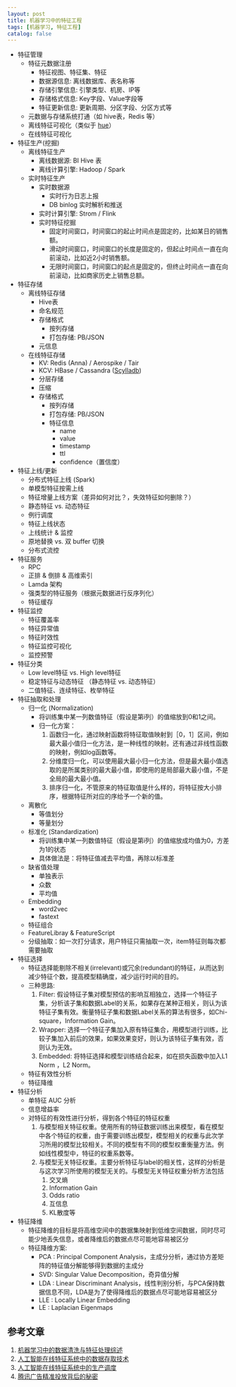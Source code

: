 ```yaml
---
layout: post
title: 机器学习中的特征工程
tags: [机器学习, 特征工程]
catalog: false
---
```


* 特征管理
    * 特征元数据注册
        * 特征视图、特征集、特征
        * 数据源信息: 离线数据库、表名称等
        * 存储引擎信息: 引擎类型、机房、IP等
        * 存储格式信息: Key字段、Value字段等
        * 特征更新信息: 更新周期、分区字段、分区方式等
    * 元数据与存储系统打通（如 hive表，Redis 等）
    * 离线特征可视化（类似于 [hue](http://gethue.com/)）
    * 在线特征可视化
* 特征生产(挖掘)
    * 离线特征生产
        * 离线数据源: BI Hive 表
        * 离线计算引擎: Hadoop / Spark
    * 实时特征生产
        * 实时数据源
            * 实时行为日志上报
            * DB binlog 实时解析和推送
        * 实时计算引擎: Strom / Flink
        * 实时特征挖掘
            * 固定时间窗口，时间窗口的起止时间点是固定的，比如某日的销售额。
            * 滑动时间窗口，时间窗口的长度是固定的，但起止时间点一直在向前滚动，比如近2小时销售额。
            * 无限时间窗口，时间窗口的起点是固定的，但终止时间点一直在向前滚动，比如商家历史上销售总额。
* 特征存储
    * 离线特征存储
        * Hive表
        * 命名规范
        * 存储格式
            * 按列存储
            * 打包存储: PB/JSON
        * 元信息
    * 在线特征存储
        * KV: Redis (Anna) / Aerospike / Tair
        * KCV: HBase / Cassandra ([Scylladb](https://www.scylladb.com/))
        * 分层存储
        * 压缩
        * 存储格式
            * 按列存储
            * 打包存储: PB/JSON
            * 特征信息
                * name  
                * value 
                * timestamp
                * ttl
                * confidence（置信度）
* 特征上线/更新
    * 分布式特征上线 (Spark)
    * 单模型特征按需上线
    * 特征增量上线方案（差异如何对比？，失效特征如何删除？） 
    * 静态特征 vs. 动态特征 
    * 例行调度
    * 特征上线状态
    * 上线统计 & 监控
    * 原地替换 vs. 双 buffer 切换
    * 分布式流控
* 特征服务
    * RPC
    * 正排 & 倒排 & 高维索引
    * Lamda 架构
    * 强类型的特征服务（根据元数据进行反序列化）
    * 特征缓存
* 特征监控
    * 特征覆盖率
    * 特征异常值
    * 特征时效性
    * 特征监控可视化
    * 监控预警
* 特征分类
    * Low level特征 vs. High level特征
    * 稳定特征与动态特征 （静态特征 vs. 动态特征）
    * 二值特征、连续特征、枚举特征
* 特征抽取和处理
    * 归一化 (Normalization)
        * 将训练集中某一列数值特征（假设是第i列）的值缩放到0和1之间。
        * 归一化方案：
            1. 函数归一化，通过映射函数将特征取值映射到［0，1］区间，例如最大最小值归一化方法，是一种线性的映射。还有通过非线性函数的映射，例如log函数等。
            2. 分维度归一化，可以使用最大最小归一化方法，但是最大最小值选取的是所属类别的最大最小值，即使用的是局部最大最小值，不是全局的最大最小值。
            3. 排序归一化，不管原来的特征取值是什么样的，将特征按大小排序，根据特征所对应的序给予一个新的值。
    * 离散化
        * 等值划分
        * 等量划分
    * 标准化 (Standardization)
        * 将训练集中某一列数值特征（假设是第i列）的值缩放成均值为0，方差为1的状态
        * 具体做法是：将特征值减去平均值，再除以标准差
    * 缺省值处理
        * 单独表示
        * 众数
        * 平均值
    * Embedding
        * word2vec
        * fastext
    * 特征组合
    * FeatureLibray & FeatureScript
    * 分级抽取：如一次打分请求，用户特征只需抽取一次，item特征则每次都需要抽取
* 特征选择
    * 特征选择能剔除不相关(irrelevant)或冗余(redundant)的特征，从而达到减少特征个数，提高模型精确度，减少运行时间的目的。
    * 三种思路:
        1. Filter: 假设特征子集对模型预估的影响互相独立，选择一个特征子集，分析该子集和数据Label的关系，如果存在某种正相关，则认为该特征子集有效。衡量特征子集和数据Label关系的算法有很多，如Chi-square，Information Gain。
        2. Wrapper:  选择一个特征子集加入原有特征集合，用模型进行训练，比较子集加入前后的效果，如果效果变好，则认为该特征子集有效，否则认为无效。  
        3. Embedded: 将特征选择和模型训练结合起来，如在损失函数中加入L1 Norm ，L2 Norm。
    * 特征有效性分析
    * 特征降维
* 特征分析
    * 单特征 AUC 分析
    * 信息增益率
    * 对特征的有效性进行分析，得到各个特征的特征权重
        1. 与模型相关特征权重。使用所有的特征数据训练出来模型，看在模型中各个特征的权重，由于需要训练出模型，模型相关的权重与此次学习所用的模型比较相关。不同的模型有不同的模型权重衡量方法。例如线性模型中，特征的权重系数等。
        2. 与模型无关特征权重。主要分析特征与label的相关性，这样的分析是与这次学习所使用的模型无关的。与模型无关特征权重分析方法包括
            1. 交叉熵
            2. Information Gain
            3. Odds ratio
            4. 互信息
            5. KL散度等
* 特征降维
    * 特征降维的目标是将高维空间中的数据集映射到低维空间数据，同时尽可能少地丢失信息，或者降维后的数据点尽可能地容易被区分
    * 特征降维方案:
        * PCA : Principal Component Analysis，主成分分析，通过协方差矩阵的特征值分解能够得到数据的主成分
        * SVD: Singular Value Decomposition，奇异值分解
        * LDA : Linear Discriminant Analysis，线性判别分析，与PCA保持数据信息不同，LDA是为了使得降维后的数据点尽可能地容易被区分
        * LLE : Locally Linear Embedding
        * LE : Laplacian Eigenmaps


参考文章
------

1. [机器学习中的数据清洗与特征处理综述](https://tech.meituan.com/2015/02/10/machinelearning-data-feature-process.html)
2. [人工智能在线特征系统中的数据存取技术](https://tech.meituan.com/2017/07/06/online-feature-system.html)
3. [人工智能在线特征系统中的生产调度](https://tech.meituan.com/2017/09/22/online-feature-system02.html)
4. [腾讯广告精准投放背后的秘密](https://mp.weixin.qq.com/s?__biz=MjM5MDE0Mjc4MA==&mid=2651016056&idx=2&sn=c88a64c0f943dd0c519b9aec2d387c3a)

